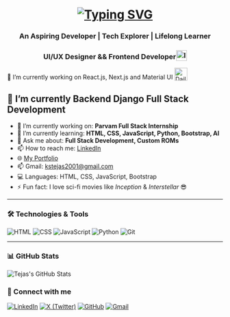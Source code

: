 <h1 align="center">
  <a href="https://git.io/typing-svg">
    <img src="https://readme-typing-svg.herokuapp.com?font=Fira+Code&weight=600&size=30&pause=1000&color=F7F7F7&width=435&lines=Hey+👋+I'm+Pranshu+Chourasia;Full+Stack+Developer;Open+Source+Contributor;Tech+Enthusiast" alt="Typing SVG" />
  </a>
</h1>
<h3 align="center">An Aspiring Developer | Tech Explorer | Lifelong Learner</h3>
<h3 align='center'>
  UI/UX Designer && Frontend Developer<img style="vertical-align: sub" src="https://static.vecteezy.com/system/resources/previews/011/571/519/original/circle-flag-of-india-free-png.png" alt="India Flag" width="25" />
</h3>
🔭 I’m currently working on React.js, Next.js and Material UI <img style="vertical-align: bottom" src="https://media.giphy.com/media/WUlplcMpOCEmTGBtBW/giphy.gif" alt="Daily Coding" width="30" />

🏫 I’m currently **Backend** **Django Full Stack Development**
---

- 🔭 I’m currently working on: **Parvam Full Stack Internship**
- 🌱 I’m currently learning: **HTML, CSS, JavaScript, Python, Bootstrap, AI**
- 💬 Ask me about: **Full Stack Development, Custom ROMs**
- 📫 How to reach me: [LinkedIn](https://www.linkedin.com/in/thejas-k-s-370933280/)
- 🌐 [My Portfolio](https://kstejas2001.github.io/dev-portfolio-template/)
- 📫 Gmail: kstejas2001@gmail.com
- 💻 Languages: HTML, CSS, JavaScript, Bootstrap
- ⚡ Fun fact: I love sci-fi movies like *Inception* & *Interstellar* 😎

---

### 🛠️ Technologies & Tools

![HTML](https://img.shields.io/badge/-HTML5-orange?style=flat-square&logo=html5)
![CSS](https://img.shields.io/badge/-CSS3-blue?style=flat-square&logo=css3)
![JavaScript](https://img.shields.io/badge/-JavaScript-yellow?style=flat-square&logo=javascript)
![Python](https://img.shields.io/badge/-Python-black?style=flat-square&logo=python)
![Git](https://img.shields.io/badge/-Git-red?style=flat-square&logo=git)

---

### 📊 GitHub Stats

![Tejas's GitHub Stats](https://github-readme-stats.vercel.app/api?username=kstejas2001&show_icons=true&theme=radical)

### 🔗 Connect with me


[![LinkedIn](https://img.shields.io/badge/-LinkedIn-blue?style=flat-square&logo=linkedin&logoColor=white)](https://linkedin.com/in/thejas-k-s-370933280/)
[![X (Twitter)](https://img.shields.io/badge/-X-black?style=flat-square&logo=twitter&logoColor=white)](https://x.com/kstejas2001)
[![GitHub](https://img.shields.io/badge/GitHub-Profile-black?style=flat-square&logo=github)](https://github.com/kstejas2001)
[![Gmail](https://img.shields.io/badge/Gmail-Email-red?style=flat-square&logo=gmail)](mailto:kstejas2001@gmail.com)

